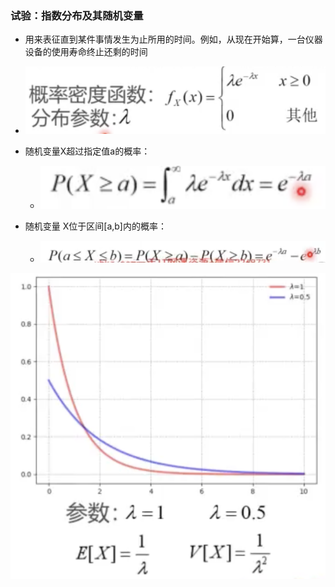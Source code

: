 ### 试验：指数分布及其随机变量

* 用来表征直到某件事情发生为止所用的时间。例如，从现在开始算，一台仪器设备的使用寿命终止还剩的时间
* ![image-20230328223904202](%E6%8C%87%E6%95%B0%E5%88%86%E5%B8%83%E7%9A%84%E6%80%A7%E8%B4%A8%E4%B8%8E%E9%87%87%E6%A0%B7.assets/image-20230328223904202.png)

* 随机变量X超过指定值a的概率：
  * ![image-20230328223939110](%E6%8C%87%E6%95%B0%E5%88%86%E5%B8%83%E7%9A%84%E6%80%A7%E8%B4%A8%E4%B8%8E%E9%87%87%E6%A0%B7.assets/image-20230328223939110.png)
* 随机变量 X位于区间[a,b]内的概率：
  * ![image-20230328224000001](%E6%8C%87%E6%95%B0%E5%88%86%E5%B8%83%E7%9A%84%E6%80%A7%E8%B4%A8%E4%B8%8E%E9%87%87%E6%A0%B7.assets/image-20230328224000001.png)

![image-20230328224009178](%E6%8C%87%E6%95%B0%E5%88%86%E5%B8%83%E7%9A%84%E6%80%A7%E8%B4%A8%E4%B8%8E%E9%87%87%E6%A0%B7.assets/image-20230328224009178.png)

```
```


